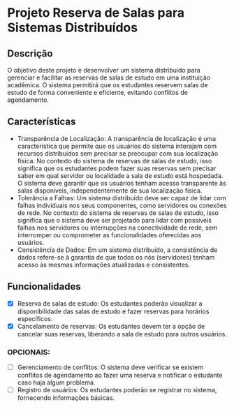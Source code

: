 # Projeto Reserva de Salas para Sistemas Distribuídos

## Descrição

O objetivo deste projeto é desenvolver um sistema distribuído para gerenciar e facilitar as reservas de salas de estudo em uma instituição acadêmica. O sistema permitirá que os estudantes reservem salas de estudo de forma conveniente e eficiente, evitando conflitos de agendamento.

## Características

* Transparência de Localização: A transparência de localização é uma característica
que permite que os usuários do sistema interajam com recursos distribuídos sem
precisar se preocupar com sua localização física. No contexto do sistema de
reservas de salas de estudo, isso significa que os estudantes podem fazer suas
reservas sem precisar saber em qual servidor ou localidade a sala de estudo está
hospedada. O sistema deve garantir que os usuários tenham acesso transparente às
salas disponíveis, independentemente de sua localização física.
* Tolerância a Falhas: Um sistema distribuído deve ser capaz de lidar com falhas
individuais nos seus componentes, como servidores ou conexões de rede. No
contexto do sistema de reservas de salas de estudo, isso significa que o sistema
deve ser projetado para lidar com possíveis falhas nos servidores ou interrupções na
conectividade de rede, sem interromper ou comprometer as funcionalidades
oferecidas aos usuários.
* Consistência de Dados: Em um sistema distribuído, a consistência de dados
refere-se à garantia de que todos os nós (servidores) tenham acesso às mesmas
informações atualizadas e consistentes.

## Funcionalidades

- [x] Reserva de salas de estudo: Os estudantes poderão visualizar a disponibilidade das salas de estudo e fazer reservas para horários específicos.
- [x] Cancelamento de reservas: Os estudantes devem ter a opção de cancelar suas reservas, liberando a sala de estudo para outros usuários.

### OPCIONAIS:
- [ ] Gerenciamento de conflitos: O sistema deve verificar se existem conflitos de agendamento ao fazer uma reserva e notificar o estudante caso haja algum problema.
- [ ] Registro de usuários: Os estudantes poderão se registrar no sistema, fornecendo informações básicas.
